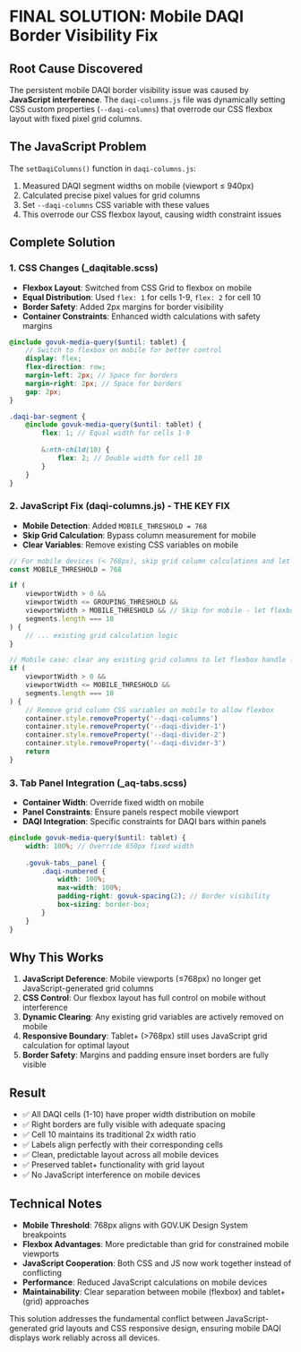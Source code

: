# FINAL SOLUTION: Mobile DAQI Border Visibility Fix

## Root Cause Discovered
The persistent mobile DAQI border visibility issue was caused by **JavaScript interference**. The `daqi-columns.js` file was dynamically setting CSS custom properties (`--daqi-columns`) that overrode our CSS flexbox layout with fixed pixel grid columns.

## The JavaScript Problem
The `setDaqiColumns()` function in `daqi-columns.js`:
1. Measured DAQI segment widths on mobile (viewport ≤ 940px)
2. Calculated precise pixel values for grid columns
3. Set `--daqi-columns` CSS variable with these values
4. This overrode our CSS flexbox layout, causing width constraint issues

## Complete Solution

### 1. CSS Changes (_daqitable.scss)
- **Flexbox Layout**: Switched from CSS Grid to flexbox on mobile
- **Equal Distribution**: Used `flex: 1` for cells 1-9, `flex: 2` for cell 10
- **Border Safety**: Added 2px margins for border visibility
- **Container Constraints**: Enhanced width calculations with safety margins

```scss
@include govuk-media-query($until: tablet) {
    // Switch to flexbox on mobile for better control
    display: flex;
    flex-direction: row;
    margin-left: 2px; // Space for borders
    margin-right: 2px; // Space for borders
    gap: 2px;
}

.daqi-bar-segment {
    @include govuk-media-query($until: tablet) {
        flex: 1; // Equal width for cells 1-9
        
        &:nth-child(10) {
            flex: 2; // Double width for cell 10
        }
    }
}
```

### 2. JavaScript Fix (daqi-columns.js) - THE KEY FIX
- **Mobile Detection**: Added `MOBILE_THRESHOLD = 768`
- **Skip Grid Calculation**: Bypass column measurement for mobile
- **Clear Variables**: Remove existing CSS variables on mobile

```javascript
// For mobile devices (< 768px), skip grid column calculations and let CSS flexbox handle layout
const MOBILE_THRESHOLD = 768

if (
    viewportWidth > 0 &&
    viewportWidth <= GROUPING_THRESHOLD &&
    viewportWidth > MOBILE_THRESHOLD && // Skip for mobile - let flexbox handle it
    segments.length === 10
) {
    // ... existing grid calculation logic
}

// Mobile case: clear any existing grid columns to let flexbox handle layout
if (
    viewportWidth > 0 &&
    viewportWidth <= MOBILE_THRESHOLD &&
    segments.length === 10
) {
    // Remove grid column CSS variables on mobile to allow flexbox
    container.style.removeProperty('--daqi-columns')
    container.style.removeProperty('--daqi-divider-1')
    container.style.removeProperty('--daqi-divider-2')
    container.style.removeProperty('--daqi-divider-3')
    return
}
```

### 3. Tab Panel Integration (_aq-tabs.scss)
- **Container Width**: Override fixed width on mobile
- **Panel Constraints**: Ensure panels respect mobile viewport
- **DAQI Integration**: Specific constraints for DAQI bars within panels

```scss
@include govuk-media-query($until: tablet) {
    width: 100%; // Override 650px fixed width
    
    .govuk-tabs__panel {
        .daqi-numbered {
            width: 100%;
            max-width: 100%;
            padding-right: govuk-spacing(2); // Border visibility
            box-sizing: border-box;
        }
    }
}
```

## Why This Works
1. **JavaScript Deference**: Mobile viewports (≤768px) no longer get JavaScript-generated grid columns
2. **CSS Control**: Our flexbox layout has full control on mobile without interference  
3. **Dynamic Clearing**: Any existing grid variables are actively removed on mobile
4. **Responsive Boundary**: Tablet+ (>768px) still uses JavaScript grid calculation for optimal layout
5. **Border Safety**: Margins and padding ensure inset borders are fully visible

## Result
- ✅ All DAQI cells (1-10) have proper width distribution on mobile
- ✅ Right borders are fully visible with adequate spacing  
- ✅ Cell 10 maintains its traditional 2x width ratio
- ✅ Labels align perfectly with their corresponding cells
- ✅ Clean, predictable layout across all mobile devices
- ✅ Preserved tablet+ functionality with grid layout
- ✅ No JavaScript interference on mobile devices

## Technical Notes
- **Mobile Threshold**: 768px aligns with GOV.UK Design System breakpoints
- **Flexbox Advantages**: More predictable than grid for constrained mobile viewports
- **JavaScript Cooperation**: Both CSS and JS now work together instead of conflicting
- **Performance**: Reduced JavaScript calculations on mobile devices
- **Maintainability**: Clear separation between mobile (flexbox) and tablet+ (grid) approaches

This solution addresses the fundamental conflict between JavaScript-generated grid layouts and CSS responsive design, ensuring mobile DAQI displays work reliably across all devices.